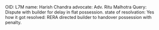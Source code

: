OID: L7M
name: Harish Chandra
advocate: Adv. Ritu Malhotra
Query: Dispute with builder for delay in flat possession.
state of resolvation: Yes
how it got resolved: RERA directed builder to handover possession with penalty.
